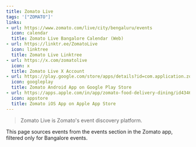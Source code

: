 ```yaml
---
title: Zomato Live
tags: '["ZOMATO"]'
links:
- url: https://www.zomato.com/live/city/bengaluru/events
  icon: calendar
  title: Zomato Live Bangalore Calendar (Web)
- url: https://linktr.ee/ZomatoLive
  icon: linktree
  title: Zomato Live Linktree
- url: https://x.com/zomatolive
  icon: x
  title: Zomato Live X Account
- url: https://play.google.com/store/apps/details?id=com.application.zomato
  icon: googleplay
  title: Zomato Android App on Google Play Store
- url: https://apps.apple.com/in/app/zomato-food-delivery-dining/id434613896
  icon: appstore
  title: Zomato iOS App on Apple App Store
--- 
```

> Zomato Live is Zomato's event discovery platform.

This page sources events from the events section in the Zomato app, filtered
only for Bangalore events.